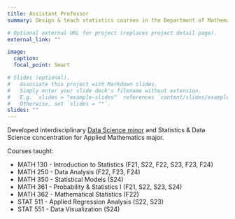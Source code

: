 ```yaml
---
title: Assistant Professor
summary: Design & teach statistics courses in the Department of Mathematics, Physics, & Statistics

# Optional external URL for project (replaces project detail page).
external_link: ""

image:
  caption: 
  focal_point: Smart

# Slides (optional).
#   Associate this project with Markdown slides.
#   Simply enter your slide deck's filename without extension.
#   E.g. `slides = "example-slides"` references `content/slides/example-slides.md`.
#   Otherwise, set `slides = ""`.
slides: ""
---
```


Developed interdisciplinary [Data Science minor](https://www.apu.edu/programs/data-science-minor/) and Statistics & Data Science concentration for Applied Mathematics major.

Courses taught:

+ MATH 130 - Introduction to Statistics (F21, S22, F22, S23, F23, F24)
+ MATH 250 - Data Analysis (F22, F23, F24)
+ MATH 350 - Statistical Models (S24)
+ MATH 361 - Probability & Statistics I (F21, S22, S23, S24)
+ MATH 362 - Mathematical Statistics (F22)
+ STAT 511 - Applied Regression Analysis (S22, S23)
+ STAT 551 - Data Visualization (S24)
